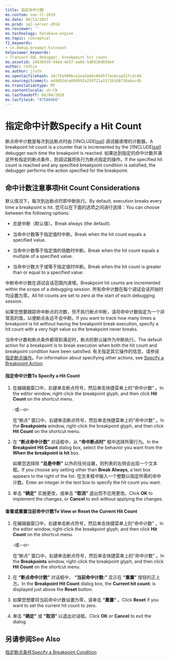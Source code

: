 ```yaml
---
title: 指定命中计数
ms.custom: seo-lt-2019
ms.date: 06/13/2017
ms.prod: sql-server-2014
ms.reviewer: ''
ms.technology: database-engine
ms.topic: conceptual
f1_keywords:
- vs.debug.breakpt.hitcount
helpviewer_keywords:
- Transact-SQL debugger, breakpoint hit count
ms.assetid: 24836939-94ed-4e57-aa85-5d6938d859e4
author: rothja
ms.author: jroth
ms.openlocfilehash: 34c75e990bce1ea5e64c0b45f7acbcaa52fc3c40
ms.sourcegitcommit: ad4d92dce894592a259721a1571b1d8736abacdb
ms.translationtype: MT
ms.contentlocale: zh-CN
ms.lasthandoff: 08/04/2020
ms.locfileid: "87588966"
---
```

# <a name="specify-a-hit-count"></a><span data-ttu-id="cde97-102">指定命中计数</span><span class="sxs-lookup"><span data-stu-id="cde97-102">Specify a Hit Count</span></span>
  <span data-ttu-id="cde97-103">断点命中计数是每次到达断点时由 [!INCLUDE[tsql](../../includes/tsql-md.md)] 调试器递增的计数器。</span><span class="sxs-lookup"><span data-stu-id="cde97-103">A breakpoint hit count is a counter that is incremented by the [!INCLUDE[tsql](../../includes/tsql-md.md)] debugger each time the breakpoint is reached.</span></span> <span data-ttu-id="cde97-104">如果达到指定的命中计数并满足所有指定的断点条件，则调试器将执行为断点指定的操作。</span><span class="sxs-lookup"><span data-stu-id="cde97-104">If the specified hit count is reached and any specified breakpoint condition is satisfied, the debugger performs the action specified for the breakpoint.</span></span>  
  
## <a name="hit-count-considerations"></a><span data-ttu-id="cde97-105">命中计数注意事项</span><span class="sxs-lookup"><span data-stu-id="cde97-105">Hit Count Considerations</span></span>  
 <span data-ttu-id="cde97-106">默认情况下，每次到达断点时即中断执行。</span><span class="sxs-lookup"><span data-stu-id="cde97-106">By default, execution breaks every time a breakpoint is hit.</span></span> <span data-ttu-id="cde97-107">您可以在下面的选项之间进行选择：</span><span class="sxs-lookup"><span data-stu-id="cde97-107">You can choose between the following options:</span></span>  
  
-   <span data-ttu-id="cde97-108">总是中断（默认值）。</span><span class="sxs-lookup"><span data-stu-id="cde97-108">Break always (the default).</span></span>  
  
-   <span data-ttu-id="cde97-109">当命中计数等于指定值时中断。</span><span class="sxs-lookup"><span data-stu-id="cde97-109">Break when the hit count equals a specified value.</span></span>  
  
-   <span data-ttu-id="cde97-110">当命中计数等于指定值的倍数时中断。</span><span class="sxs-lookup"><span data-stu-id="cde97-110">Break when the hit count equals a multiple of a specified value.</span></span>  
  
-   <span data-ttu-id="cde97-111">当命中计数大于或等于指定值时中断。</span><span class="sxs-lookup"><span data-stu-id="cde97-111">Break when the hit count is greater than or equal to a specified value.</span></span>  
  
 <span data-ttu-id="cde97-112">中断命中计数在调试会话范围内递增。</span><span class="sxs-lookup"><span data-stu-id="cde97-112">Breakpoint hit counts are incremented within the scope of a debugging session.</span></span> <span data-ttu-id="cde97-113">所有命中计数在每个调试会话开始时均设置为零。</span><span class="sxs-lookup"><span data-stu-id="cde97-113">All hit counts are set to zero at the start of each debugging session.</span></span>  
  
 <span data-ttu-id="cde97-114">如果您想要跟踪命中断点的次数，但不执行断点中断，请将命中计数指定为一个非常高的值，以便断点永远不会中断。</span><span class="sxs-lookup"><span data-stu-id="cde97-114">If you want to track how many times a breakpoint is hit without having the breakpoint break execution, specify a hit count with a very high value so the breakpoint never breaks.</span></span>  
  
 <span data-ttu-id="cde97-115">当命中计数和断点条件都得到满足时，断点的默认操作为中断执行。</span><span class="sxs-lookup"><span data-stu-id="cde97-115">The default action for a breakpoint is to break execution when both the hit count and breakpoint condition have been satisfied.</span></span> <span data-ttu-id="cde97-116">有关指定其它操作的信息，请参阅 [指定断点操作](specify-a-breakpoint-action.md)。</span><span class="sxs-lookup"><span data-stu-id="cde97-116">For information about specifying other actions, see [Specify a Breakpoint Action](specify-a-breakpoint-action.md).</span></span>  
  
#### <a name="to-specify-a-hit-count"></a><span data-ttu-id="cde97-117">指定命中计数</span><span class="sxs-lookup"><span data-stu-id="cde97-117">To Specify a Hit Count</span></span>  
  
1.  <span data-ttu-id="cde97-118">在编辑器窗口中，右键单击断点符号，然后单击快捷菜单上的“命中计数”  。</span><span class="sxs-lookup"><span data-stu-id="cde97-118">In the editor window, right-click the breakpoint glyph, and then click **Hit Count** on the shortcut menu.</span></span>  
  
     <span data-ttu-id="cde97-119">-或-</span><span class="sxs-lookup"><span data-stu-id="cde97-119">-or-</span></span>  
  
     <span data-ttu-id="cde97-120">在“断点”  窗口中，右键单击断点符号，然后单击快捷菜单上的“命中计数”  。</span><span class="sxs-lookup"><span data-stu-id="cde97-120">In the **Breakpoints** window, right-click the breakpoint glyph, and then click **Hit Count** on the shortcut menu.</span></span>  
  
2.  <span data-ttu-id="cde97-121">在 **“断点命中计数”** 对话框中，从 **“命中断点时”** 框中选择所需行为。</span><span class="sxs-lookup"><span data-stu-id="cde97-121">In the **Breakpoint Hit Count** dialog box, select the behavior you want from the **When the breakpoint is hit** box.</span></span>  
  
     <span data-ttu-id="cde97-122">如果您选择除 **“总是中断”** 以外的任何设置，则列表的右侧会出现一个文本框。</span><span class="sxs-lookup"><span data-stu-id="cde97-122">If you choose any setting other than **Break Always**, a text box appears to the right of the list.</span></span> <span data-ttu-id="cde97-123">在文本框中输入一个整数以指定所需的命中计数。</span><span class="sxs-lookup"><span data-stu-id="cde97-123">Enter an integer in the text box to specify the hit count you want.</span></span>  
  
3.  <span data-ttu-id="cde97-124">单击 **“确定”** 实施更改，或单击 **“取消”** 退出而不应用更改。</span><span class="sxs-lookup"><span data-stu-id="cde97-124">Click **OK** to implement the changes, or **Cancel** to exit without applying the changes.</span></span>  
  
#### <a name="to-view-or-reset-the-current-hit-count"></a><span data-ttu-id="cde97-125">查看或重置当前命中计数</span><span class="sxs-lookup"><span data-stu-id="cde97-125">To View or Reset the Current Hit Count</span></span>  
  
1.  <span data-ttu-id="cde97-126">在编辑器窗口中，右键单击断点符号，然后单击快捷菜单上的“命中计数”  。</span><span class="sxs-lookup"><span data-stu-id="cde97-126">In the editor window, right-click the breakpoint glyph, and then click **Hit Count** on the shortcut menu.</span></span>  
  
     <span data-ttu-id="cde97-127">-或-</span><span class="sxs-lookup"><span data-stu-id="cde97-127">-or-</span></span>  
  
     <span data-ttu-id="cde97-128">在“断点”  窗口中，右键单击断点符号，然后单击快捷菜单上的“命中计数”  。</span><span class="sxs-lookup"><span data-stu-id="cde97-128">In the **Breakpoints** window, right-click the breakpoint glyph, and then click **Hit Count** on the shortcut menu.</span></span>  
  
2.  <span data-ttu-id="cde97-129">在 **“断点命中计数”** 对话框中， **“当前命中计数:”** 显示在 **“重置”** 按钮的正上方。</span><span class="sxs-lookup"><span data-stu-id="cde97-129">In the **Breakpoint Hit Count** dialog box, the **Current hit count:** is displayed just above the **Reset** button.</span></span>  
  
3.  <span data-ttu-id="cde97-130">如果您想要将当前命中计数设置为零，请单击 **“重置”** 。</span><span class="sxs-lookup"><span data-stu-id="cde97-130">Click **Reset** if you want to set the current hit count to zero.</span></span>  
  
4.  <span data-ttu-id="cde97-131">单击 **“确定”** 或 **“取消”** 以退出对话框。</span><span class="sxs-lookup"><span data-stu-id="cde97-131">Click **OK** or **Cancel** to exit the dialog.</span></span>  
  
## <a name="see-also"></a><span data-ttu-id="cde97-132">另请参阅</span><span class="sxs-lookup"><span data-stu-id="cde97-132">See Also</span></span>  
 [<span data-ttu-id="cde97-133">指定断点条件</span><span class="sxs-lookup"><span data-stu-id="cde97-133">Specify a Breakpoint Condition</span></span>](specify-a-breakpoint-condition.md)  
  
  
